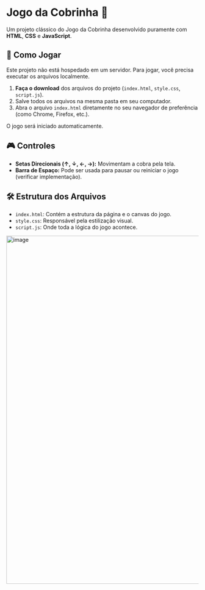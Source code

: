# Jogo da Cobrinha 🐍

Um projeto clássico do Jogo da Cobrinha desenvolvido puramente com **HTML**, **CSS** e **JavaScript**.

## 🚀 Como Jogar

Este projeto não está hospedado em um servidor. Para jogar, você precisa executar os arquivos localmente.

1.  **Faça o download** dos arquivos do projeto (`index.html`, `style.css`, `script.js`).
2.  Salve todos os arquivos na mesma pasta em seu computador.
3.  Abra o arquivo `index.html` diretamente no seu navegador de preferência (como Chrome, Firefox, etc.).

O jogo será iniciado automaticamente.

## 🎮 Controles

* **Setas Direcionais (↑, ↓, ←, →):** Movimentam a cobra pela tela.
* **Barra de Espaço:** Pode ser usada para pausar ou reiniciar o jogo (verificar implementação).

## 🛠️ Estrutura dos Arquivos

* `index.html`: Contém a estrutura da página e o canvas do jogo.
* `style.css`: Responsável pela estilização visual.
* `script.js`: Onde toda a lógica do jogo acontece.

<img width="1888" height="912" alt="image" src="https://github.com/user-attachments/assets/0b5452c1-a1bb-4bd0-8d67-625b3308a6fe" />
